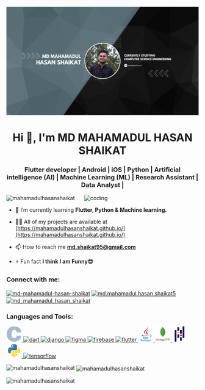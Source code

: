 ![logo](https://github.com/mahamadulhasanshaikat/mahamadulhasanshaikat/blob/main/Github%20Banner.png)
<h1 align="center">Hi 👋, I'm MD MAHAMADUL HASAN SHAIKAT</h1>
<h3 align="center">Flutter developer | Android | iOS | Python | Artificial intelligence (AI) | Machine Learning (ML) | Research Assistant | Data Analyst |</h3>

<img align="right" alt="coding" width="300" src="https://static.wixstatic.com/media/b313a9_89ebec0c5f384c65a9551f0c1ec18ca9~mv2.gif">

<p align="left"> <img src="https://komarev.com/ghpvc/?username=mahamadulhasanshaikat&label=Profile%20views&color=0e75b6&style=flat" alt="mahamadulhasanshaikat" /> </p>

- 🌱 I’m currently learning **Flutter, Python & Machine learning.**

- 👨‍💻 All of my projects are available at [https://mahamadulhasanshaikat.github.io/](https://mahamadulhasanshaikat.github.io/)

- 📫 How to reach me **md.shaikat95@gmail.com**

- ⚡ Fun fact **I think I am Funny😎**

<h3 align="left">Connect with me:</h3>
<p align="left">
<a href="https://linkedin.com/in/md-mahamadul-hasan-shaikat" target="blank"><img align="center" src="https://raw.githubusercontent.com/rahuldkjain/github-profile-readme-generator/master/src/images/icons/Social/linked-in-alt.svg" alt="md-mahamadul-hasan-shaikat" height="30" width="40" /></a>
<a href="https://fb.com/md.mahamadul.hasan.shaikat5" target="blank"><img align="center" src="https://raw.githubusercontent.com/rahuldkjain/github-profile-readme-generator/master/src/images/icons/Social/facebook.svg" alt="md.mahamadul.hasan.shaikat5" height="30" width="40" /></a>
<a href="https://instagram.com/md_mahamadul_hasan_shaikat" target="blank"><img align="center" src="https://raw.githubusercontent.com/rahuldkjain/github-profile-readme-generator/master/src/images/icons/Social/instagram.svg" alt="md_mahamadul_hasan_shaikat" height="30" width="40" /></a>
</p>

<h3 align="left">Languages and Tools:</h3>
<p align="left"> <a href="https://www.cprogramming.com/" target="_blank" rel="noreferrer"> <img src="https://raw.githubusercontent.com/devicons/devicon/master/icons/c/c-original.svg" alt="c" width="40" height="40"/> </a> <a href="https://dart.dev" target="_blank" rel="noreferrer"> <img src="https://www.vectorlogo.zone/logos/dartlang/dartlang-icon.svg" alt="dart" width="40" height="40"/> </a> <a href="https://www.djangoproject.com/" target="_blank" rel="noreferrer"> <img src="https://cdn.worldvectorlogo.com/logos/django.svg" alt="django" width="40" height="40"/> </a> <a href="https://www.figma.com/" target="_blank" rel="noreferrer"> <img src="https://www.vectorlogo.zone/logos/figma/figma-icon.svg" alt="figma" width="40" height="40"/> </a> <a href="https://firebase.google.com/" target="_blank" rel="noreferrer"> <img src="https://www.vectorlogo.zone/logos/firebase/firebase-icon.svg" alt="firebase" width="40" height="40"/> </a> <a href="https://flutter.dev" target="_blank" rel="noreferrer"> <img src="https://www.vectorlogo.zone/logos/flutterio/flutterio-icon.svg" alt="flutter" width="40" height="40"/> </a> <a href="https://www.java.com" target="_blank" rel="noreferrer"> <img src="https://raw.githubusercontent.com/devicons/devicon/master/icons/java/java-original.svg" alt="java" width="40" height="40"/> </a> <a href="https://www.mongodb.com/" target="_blank" rel="noreferrer"> <img src="https://raw.githubusercontent.com/devicons/devicon/master/icons/mongodb/mongodb-original-wordmark.svg" alt="mongodb" width="40" height="40"/> </a> <a href="https://pandas.pydata.org/" target="_blank" rel="noreferrer"> <img src="https://raw.githubusercontent.com/devicons/devicon/2ae2a900d2f041da66e950e4d48052658d850630/icons/pandas/pandas-original.svg" alt="pandas" width="40" height="40"/> </a> <a href="https://www.python.org" target="_blank" rel="noreferrer"> <img src="https://raw.githubusercontent.com/devicons/devicon/master/icons/python/python-original.svg" alt="python" width="40" height="40"/> </a> <a href="https://www.tensorflow.org" target="_blank" rel="noreferrer"> <img src="https://www.vectorlogo.zone/logos/tensorflow/tensorflow-icon.svg" alt="tensorflow" width="40" height="40"/> </a> </p>

<p><img align="left" src="https://github-readme-stats.vercel.app/api/top-langs?username=mahamadulhasanshaikat&show_icons=true&locale=en&layout=compact" alt="mahamadulhasanshaikat" /></p>

<p>&nbsp;<img align="center" src="https://github-readme-stats.vercel.app/api?username=mahamadulhasanshaikat&show_icons=true&locale=en" alt="mahamadulhasanshaikat" /></p>

<p><img align="center" src="https://github-readme-streak-stats.herokuapp.com/?user=mahamadulhasanshaikat&" alt="mahamadulhasanshaikat" /></p>
